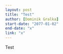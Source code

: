 ```yaml
---
layout: post
title: "Test"
author: [Dominik Gralka]
start-date: "2077-01-02"
end-date: "x"
link: "x"
---
```

Test